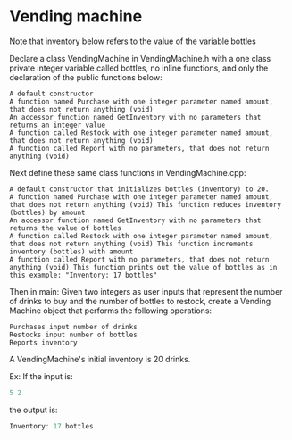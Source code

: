 # Vending machine

Note that inventory below refers to the value of the variable bottles

Declare a class VendingMachine in VendingMachine.h with a one class private integer variable called bottles, no inline functions, and only the declaration of the public functions below:

    A default constructor
    A function named Purchase with one integer parameter named amount, that does not return anything (void)
    An accessor function named GetInventory with no parameters that returns an integer value
    A function called Restock with one integer parameter named amount, that does not return anything (void)
    A function called Report with no parameters, that does not return anything (void)

Next define these same class functions in VendingMachine.cpp:

    A default constructor that initializes bottles (inventory) to 20.
    A function named Purchase with one integer parameter named amount, that does not return anything (void) This function reduces inventory (bottles) by amount
    An accessor function named GetInventory with no parameters that returns the value of bottles
    A function called Restock with one integer parameter named amount, that does not return anything (void) This function increments inventory (bottles) with amount
    A function called Report with no parameters, that does not return anything (void) This function prints out the value of bottles as in this example: "Inventory: 17 bottles"

Then in main: Given two integers as user inputs that represent the number of drinks to buy and the number of bottles to restock, create a Vending Machine object that performs the following operations:

    Purchases input number of drinks
    Restocks input number of bottles
    Reports inventory

A VendingMachine's initial inventory is 20 drinks.

Ex: If the input is:

```cpp
5 2
```

the output is:

```cpp
Inventory: 17 bottles
```
